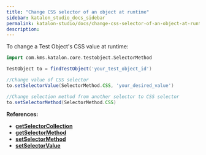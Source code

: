 ```yaml
---
title: "Change CSS selector of an object at runtime" 
sidebar: katalon_studio_docs_sidebar
permalink: katalon-studio/docs/change-css-selector-of-an-object-at-runtime.html 
description: 
---
```

To change a Test Object's CSS value at runtime:

```groovy
import com.kms.katalon.core.testobject.SelectorMethod

TestObject to = findTestObject('your_test_object_id')

//Change value of CSS selector
to.setSelectorValue(SelectorMethod.CSS, 'your_desired_value')

//Change selection method from another selector to CSS selector
to.setSelectorMethod(SelectorMethod.CSS)
```

**References:**

*   **[getSelectorCollection](https://api-docs.katalon.com/com/kms/katalon/core/testobject/SelectorCollector.html#getSelectorCollection())**
*   **[getSelectorMethod](https://api-docs.katalon.com/com/kms/katalon/core/testobject/SelectorCollector.html#getSelectorMethod())**
*   **[setSelectorMethod](https://api-docs.katalon.com/com/kms/katalon/core/testobject/SelectorCollector.html#setSelectorMethod(com.kms.katalon.core.testobject.SelectorMethod))**
*   **[setSelectorValue](https://api-docs.katalon.com/com/kms/katalon/core/testobject/SelectorCollector.html#setSelectorValue(com.kms.katalon.core.testobject.SelectorMethod,%20java.lang.String))**